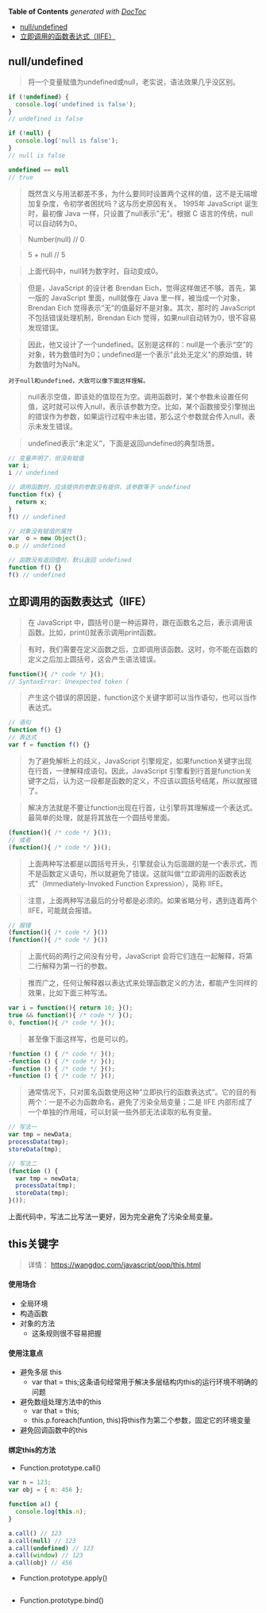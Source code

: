 <!-- START doctoc generated TOC please keep comment here to allow auto update -->
<!-- DON'T EDIT THIS SECTION, INSTEAD RE-RUN doctoc TO UPDATE -->
**Table of Contents**  *generated with [DocToc](https://github.com/thlorenz/doctoc)*

- [null/undefined](#nullundefined)
- [立即调用的函数表达式（IIFE）](#%E7%AB%8B%E5%8D%B3%E8%B0%83%E7%94%A8%E7%9A%84%E5%87%BD%E6%95%B0%E8%A1%A8%E8%BE%BE%E5%BC%8Fiife)

<!-- END doctoc generated TOC please keep comment here to allow auto update -->


## null/undefined
> 将一个变量赋值为undefined或null，老实说，语法效果几乎没区别。
~~~javascript
if (!undefined) {
  console.log('undefined is false');
}
// undefined is false

if (!null) {
  console.log('null is false');
}
// null is false

undefined == null
// true
~~~

> 既然含义与用法都差不多，为什么要同时设置两个这样的值，这不是无端增加复杂度，令初学者困扰吗？这与历史原因有关。
> 1995年 JavaScript 诞生时，最初像 Java 一样，只设置了null表示"无"。根据 C 语言的传统，null可以自动转为0。

> Number(null) // 0

> 5 + null // 5

> 上面代码中，null转为数字时，自动变成0。

>但是，JavaScript 的设计者 Brendan Eich，觉得这样做还不够。首先，第一版的 JavaScript 里面，null就像在 Java 里一样，被当成一个对象，Brendan Eich 觉得表示“无”的值最好不是对象。其次，那时的 JavaScript 不包括错误处理机制，Brendan Eich 觉得，如果null自动转为0，很不容易发现错误。

>因此，他又设计了一个undefined。区别是这样的：null是一个表示“空”的对象，转为数值时为0；undefined是一个表示"此处无定义"的原始值，转为数值时为NaN。


```对于null和undefined，大致可以像下面这样理解。```

> null表示空值，即该处的值现在为空。调用函数时，某个参数未设置任何值，这时就可以传入null，表示该参数为空。比如，某个函数接受引擎抛出的错误作为参数，如果运行过程中未出错，那么这个参数就会传入null，表示未发生错误。

> undefined表示“未定义”，下面是返回undefined的典型场景。

~~~javascript
// 变量声明了，但没有赋值
var i;
i // undefined

// 调用函数时，应该提供的参数没有提供，该参数等于 undefined
function f(x) {
  return x;
}
f() // undefined

// 对象没有赋值的属性
var  o = new Object();
o.p // undefined

// 函数没有返回值时，默认返回 undefined
function f() {}
f() // undefined
~~~


## 立即调用的函数表达式（IIFE）

> 在 JavaScript 中，圆括号()是一种运算符，跟在函数名之后，表示调用该函数。比如，print()就表示调用print函数。

> 有时，我们需要在定义函数之后，立即调用该函数。这时，你不能在函数的定义之后加上圆括号，这会产生语法错误。
~~~javascript
function(){ /* code */ }();
// SyntaxError: Unexpected token (
~~~

> 产生这个错误的原因是，function这个关键字即可以当作语句，也可以当作表达式。

~~~javascript
// 语句
function f() {}
// 表达式
var f = function f() {}
~~~

> 为了避免解析上的歧义，JavaScript 引擎规定，如果function关键字出现在行首，一律解释成语句。因此，JavaScript 引擎看到行首是function关键字之后，认为这一段都是函数的定义，不应该以圆括号结尾，所以就报错了。

> 解决方法就是不要让function出现在行首，让引擎将其理解成一个表达式。最简单的处理，就是将其放在一个圆括号里面。

~~~javascript
(function(){ /* code */ }());
// 或者
(function(){ /* code */ })();
~~~

> 上面两种写法都是以圆括号开头，引擎就会认为后面跟的是一个表示式，而不是函数定义语句，所以就避免了错误。这就叫做“立即调用的函数表达式”（Immediately-Invoked Function Expression），简称 IIFE。

> 注意，上面两种写法最后的分号都是必须的。如果省略分号，遇到连着两个 IIFE，可能就会报错。

~~~javascript
// 报错
(function(){ /* code */ }())
(function(){ /* code */ }())
~~~

> 上面代码的两行之间没有分号，JavaScript 会将它们连在一起解释，将第二行解释为第一行的参数。

> 推而广之，任何让解释器以表达式来处理函数定义的方法，都能产生同样的效果，比如下面三种写法。

~~~javascript
var i = function(){ return 10; }();
true && function(){ /* code */ }();
0, function(){ /* code */ }();
~~~
> 甚至像下面这样写，也是可以的。
~~~javascript
!function () { /* code */ }();
~function () { /* code */ }();
-function () { /* code */ }();
+function () { /* code */ }();
~~~

> 通常情况下，只对匿名函数使用这种“立即执行的函数表达式”。它的目的有两个：一是不必为函数命名，避免了污染全局变量；二是 IIFE 内部形成了一个单独的作用域，可以封装一些外部无法读取的私有变量。
~~~javascript
// 写法一
var tmp = newData;
processData(tmp);
storeData(tmp);

// 写法二
(function () {
  var tmp = newData;
  processData(tmp);
  storeData(tmp);
}());
~~~
上面代码中，写法二比写法一更好，因为完全避免了污染全局变量。

## this关键字
> 详情： https://wangdoc.com/javascript/oop/this.html
#### 使用场合
+ 全局环境
+ 构造函数
+ 对象的方法
  + 这条规则很不容易把握

#### 使用注意点
+ 避免多层 this
  + var that = this;这条语句经常用于解决多层结构内this的运行环境不明确的问题
+ 避免数组处理方法中的this
  + var that = this;
  + this.p.foreach(funtion, this)将this作为第二个参数，固定它的环境变量
+ 避免回调函数中的this

#### 绑定this的方法
+ Function.prototype.call()
~~~javascript
var n = 123;
var obj = { n: 456 };

function a() {
  console.log(this.n);
}

a.call() // 123
a.call(null) // 123
a.call(undefined) // 123
a.call(window) // 123
a.call(obj) // 456
~~~


+ Function.prototype.apply()
~~~javascript

~~~

+ Function.prototype.bind()

